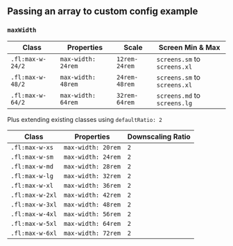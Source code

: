 ## Passing an array to custom config example

### **`maxWidth`**

Class | Properties | Scale | Screen Min & Max
----- | ---------- | ----- | -------
`.fl:max-w-24/2` | `max-width: 24rem` | `12rem-24rem` | `screens.sm` to `screens.xl`
`.fl:max-w-48/2` | `max-width: 48rem` | `24rem-48rem` | `screens.sm` to `screens.xl`
`.fl:max-w-64/2` | `max-width: 64rem` | `32rem-64rem` | `screens.md` to `screens.lg`

Plus extending existing classes using `defaultRatio: 2`

Class | Properties | Downscaling Ratio
----- | ---------- | -----------------
`.fl:max-w-xs` | `max-width: 20rem` | `2`
`.fl:max-w-sm` | `max-width: 24rem` | `2`
`.fl:max-w-md` | `max-width: 28rem` | `2`
`.fl:max-w-lg` | `max-width: 32rem` | `2`
`.fl:max-w-xl` | `max-width: 36rem` | `2`
`.fl:max-w-2xl` | `max-width: 42rem` | `2`
`.fl:max-w-3xl` | `max-width: 48rem` | `2`
`.fl:max-w-4xl` | `max-width: 56rem` | `2`
`.fl:max-w-5xl` | `max-width: 64rem` | `2`
`.fl:max-w-6xl` | `max-width: 72rem` | `2`
